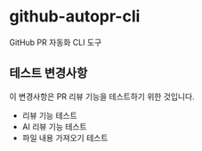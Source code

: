 # github-autopr-cli

GitHub PR 자동화 CLI 도구

## 테스트 변경사항

이 변경사항은 PR 리뷰 기능을 테스트하기 위한 것입니다.

- 리뷰 기능 테스트
- AI 리뷰 기능 테스트
- 파일 내용 가져오기 테스트

